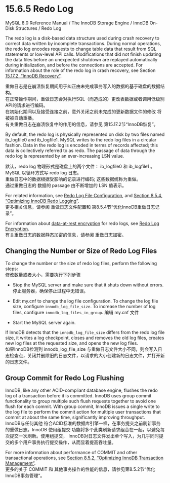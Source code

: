 # 15.6.5 Redo Log

MySQL 8.0 Reference Manual  /  The InnoDB Storage Engine  /  InnoDB On-Disk Structures  /  Redo Log

The redo log is a disk-based data structure used during crash recovery to correct data written by incomplete transactions. During normal operations, the redo log encodes requests to change table data that result from SQL statements or low-level API calls. Modifications that did not finish updating the data files before an unexpected shutdown are replayed automatically during initialization, and before the connections are accepted. For information about the role of the redo log in crash recovery, see Section [15.17.2, “InnoDB Recovery”](https://dev.mysql.com/doc/refman/8.0/en/innodb-recovery.html).

重做日志是在崩溃恢复期间用于纠正由未完成事务写入的数据的基于磁盘的数据结构。  
在正常操作期间，重做日志会对执行SQL（而造成的）更改表数据或者调用低级别API的请求进行编码。  
在初始化期间以及接受连接之前，意外关闭之前未完成的更新数据文件的修改 将被被自动重播。  
有关重做日志在崩溃恢复中的作用的信息，请参见 第15.17.2节“InnoDB恢复”。  

By default, the redo log is physically represented on disk by two files named ib_logfile0 and ib_logfile1. MySQL writes to the redo log files in a circular fashion. Data in the redo log is encoded in terms of records affected; this data is collectively referred to as redo. The passage of data through the redo log is represented by an ever-increasing LSN value.  

默认，redo log 物理形式是磁盘上的两个文件： ib_logfile0 和 ib_logfile1 。  
MySQL 以循环方式写 redo log 日志。  
重做日志中的数据根据受影响的记录进行编码; 这些数据统称为重做。  
通过重做日志的 数据的 passage 由不断增加的 LSN 值表示。  

For related information, see [Redo Log File Configuration](https://dev.mysql.com/doc/refman/8.0/en/innodb-init-startup-configuration.html#innodb-startup-log-file-configuration), and [Section 8.5.4, “Optimizing InnoDB Redo Logging”](https://dev.mysql.com/doc/refman/8.0/en/optimizing-innodb-logging.html).  
更多相关信息，请参阅 重做日志文件配置和 第8.5.4节“优化InnoDB重做日志记录”。

For information about [data-at-rest encryption](https://dev.mysql.com/doc/refman/8.0/en/innodb-tablespace-encryption.html#innodb-tablespace-encryption-redo-log) for redo logs, see [Redo Log Encryption](https://dev.mysql.com/doc/refman/8.0/en/innodb-tablespace-encryption.html#innodb-tablespace-encryption-redo-log).  
有关重做日志的数据静态加密的信息，请参阅 重做日志加密。  

## Changing the Number or Size of Redo Log Files

To change the number or the size of redo log files, perform the following steps:  
修改数量或者大小，需要执行下列步骤

- Stop the MySQL server and make sure that it shuts down without errors.
  停止服务器，确保停止过程中无错误。

- Edit my.cnf to change the log file configuration. To change the log file size, configure `innodb_log_file_size`. To increase the number of log files, configure `innodb_log_files_in_group`.
  编辑 my.cnf 文件

- Start the MySQL server again.

If InnoDB detects that the `innodb_log_file_size` differs from the redo log file size, it writes a log checkpoint, closes and removes the old log files, creates new log files at the requested size, and opens the new log files.    
如果InnoDB检测到 innodb_log_file_size 与重做日志文件大小不同，则会写入日志检查点，关闭并删除旧的日志文件，以请求的大小创建新的日志文件，并打开新的日志文件。

## Group Commit for Redo Log Flushing

InnoDB, like any other ACID-compliant database engine, flushes the redo log of a transaction before it is committed. InnoDB uses group commit functionality to group multiple such flush requests together to avoid one flush for each commit. With group commit, InnoDB issues a single write to the log file to perform the commit action for multiple user transactions that commit at about the same time, significantly improving throughput.  
InnoDB与任何其他 符合ACID标准的数据库引擎一样，在事务提交之前刷新事务的重做日志。InnoDB 使用组提交 功能将多个此类刷新请求组合在一起，以避免每次提交一次刷新。使用组提交， InnoDB对日志文件发出单个写入，为几乎同时提交的多个用户事务执行提交操作，从而显着提高吞吐量。  

For more information about performance of COMMIT and other transactional operations, see [Section 8.5.2, “Optimizing InnoDB Transaction Management”](https://dev.mysql.com/doc/refman/8.0/en/optimizing-innodb-transaction-management.html).  
更多的关于 COMMIT 和 其他事务操作的性能的信息，请参见第8.5.2节“优化InnoDB事务管理”。
